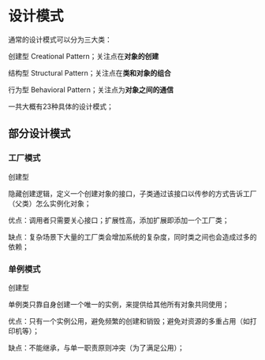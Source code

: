 # 设计模式

通常的设计模式可以分为三大类：

创建型 Creational Pattern；关注点在**对象的创建**

结构型 Structural Pattern；关注点在**类和对象的组合**

行为型 Behavioral Pattern；关注点为**对象之间的通信**

一共大概有23种具体的设计模式；



## 部分设计模式

### 工厂模式

创建型

隐藏创建逻辑，定义一个创建对象的接口，子类通过该接口以传参的方式告诉工厂（父类）怎么实例化对象；

优点：调用者只需要关心接口；扩展性高，添加扩展即添加一个工厂类；

缺点：复杂场景下大量的工厂类会增加系统的复杂度，同时类之间也会造成过多的依赖；



### 单例模式

创建型

单例类只靠自身创建一个唯一的实例，来提供给其他所有对象共同使用；

优点：只有一个实例公用，避免频繁的创建和销毁；避免对资源的多重占用（如打印机等）；

缺点：不能继承，与单一职责原则冲突（为了满足公用）；



